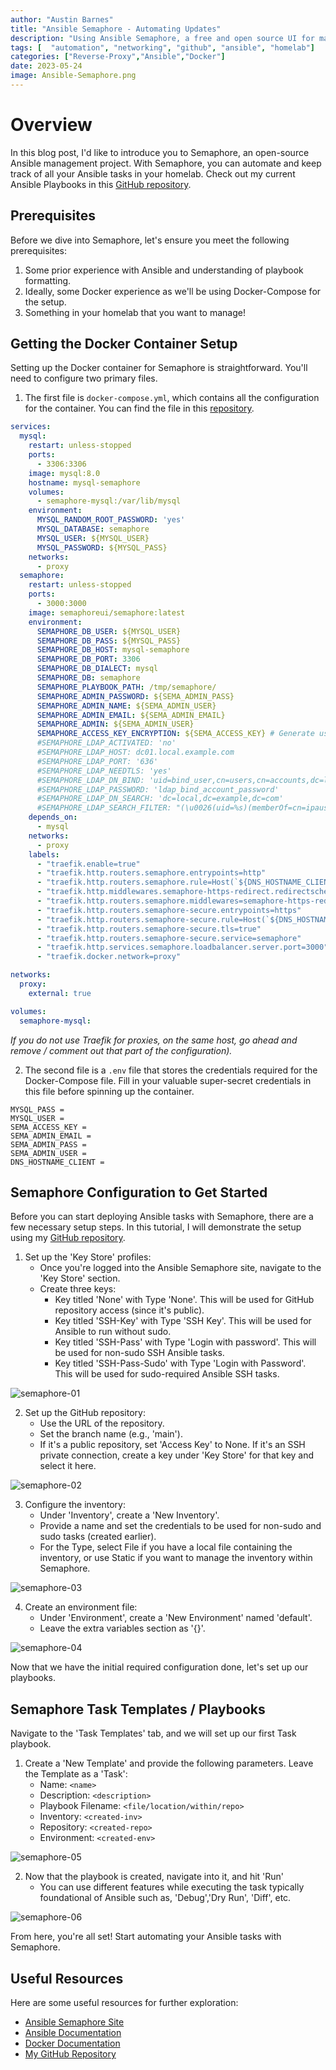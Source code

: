 ```yaml
---
author: "Austin Barnes"
title: "Ansible Semaphore - Automating Updates"
description: "Using Ansible Semaphore, a free and open source UI for managing Ansible within my homelab"
tags: [  "automation", "networking", "github", "ansible", "homelab"]
categories: ["Reverse-Proxy","Ansible","Docker"]
date: 2023-05-24
image: Ansible-Semaphore.png
---
```

# Overview

In this blog post, I'd like to introduce you to Semaphore, an open-source Ansible management project. With Semaphore, you can automate and keep track of all your Ansible tasks in your homelab. Check out my current Ansible Playbooks in this [GitHub repository](https://github.com/Cinderblook/tacklebox/Network-Automation/Ansible/Playbooks).

## Prerequisites 

Before we dive into Semaphore, let's ensure you meet the following prerequisites:

1. Some prior experience with Ansible and understanding of playbook formatting.
2. Ideally, some Docker experience as we'll be using Docker-Compose for the setup.
3. Something in your homelab that you want to manage!

## Getting the Docker Container Setup

Setting up the Docker container for Semaphore is straightforward. You'll need to configure two primary files.

1. The first file is `docker-compose.yml`, which contains all the configuration for the container. You can find the file in this [repository](https://github.com/Cinderblook/tacklebox/tree/main/Docker/ansiblesemaphore).

```yml
services:
  mysql:
    restart: unless-stopped
    ports:
      - 3306:3306
    image: mysql:8.0
    hostname: mysql-semaphore
    volumes:
      - semaphore-mysql:/var/lib/mysql
    environment:
      MYSQL_RANDOM_ROOT_PASSWORD: 'yes'
      MYSQL_DATABASE: semaphore
      MYSQL_USER: ${MYSQL_USER}
      MYSQL_PASSWORD: ${MYSQL_PASS}
    networks:
      - proxy
  semaphore:
    restart: unless-stopped
    ports:
      - 3000:3000
    image: semaphoreui/semaphore:latest
    environment:
      SEMAPHORE_DB_USER: ${MYSQL_USER}
      SEMAPHORE_DB_PASS: ${MYSQL_PASS}
      SEMAPHORE_DB_HOST: mysql-semaphore
      SEMAPHORE_DB_PORT: 3306 
      SEMAPHORE_DB_DIALECT: mysql
      SEMAPHORE_DB: semaphore
      SEMAPHORE_PLAYBOOK_PATH: /tmp/semaphore/
      SEMAPHORE_ADMIN_PASSWORD: ${SEMA_ADMIN_PASS}
      SEMAPHORE_ADMIN_NAME: ${SEMA_ADMIN_USER}
      SEMAPHORE_ADMIN_EMAIL: ${SEMA_ADMIN_EMAIL}
      SEMAPHORE_ADMIN: ${SEMA_ADMIN_USER}
      SEMAPHORE_ACCESS_KEY_ENCRYPTION: ${SEMA_ACCESS_KEY} # Generate using command 'head -c32 /dev/urandom | base64'
      #SEMAPHORE_LDAP_ACTIVATED: 'no' 
      #SEMAPHORE_LDAP_HOST: dc01.local.example.com
      #SEMAPHORE_LDAP_PORT: '636'
      #SEMAPHORE_LDAP_NEEDTLS: 'yes'
      #SEMAPHORE_LDAP_DN_BIND: 'uid=bind_user,cn=users,cn=accounts,dc=local,dc=shiftsystems,dc=net'
      #SEMAPHORE_LDAP_PASSWORD: 'ldap_bind_account_password'
      #SEMAPHORE_LDAP_DN_SEARCH: 'dc=local,dc=example,dc=com'
      #SEMAPHORE_LDAP_SEARCH_FILTER: "(\u0026(uid=%s)(memberOf=cn=ipausers,cn=groups,cn=accounts,dc=local,dc=example,dc=com))"
    depends_on:
      - mysql 
    networks:
      - proxy
    labels:
      - "traefik.enable=true"
      - "traefik.http.routers.semaphore.entrypoints=http"
      - "traefik.http.routers.semaphore.rule=Host(`${DNS_HOSTNAME_CLIENT}`)"
      - "traefik.http.middlewares.semaphore-https-redirect.redirectscheme.scheme=https"
      - "traefik.http.routers.semaphore.middlewares=semaphore-https-redirect"
      - "traefik.http.routers.semaphore-secure.entrypoints=https"
      - "traefik.http.routers.semaphore-secure.rule=Host(`${DNS_HOSTNAME_CLIENT}`)"
      - "traefik.http.routers.semaphore-secure.tls=true"
      - "traefik.http.routers.semaphore-secure.service=semaphore"
      - "traefik.http.services.semaphore.loadbalancer.server.port=3000"
      - "traefik.docker.network=proxy"

networks:
  proxy:
    external: true

volumes:
  semaphore-mysql: 
```

*If you do not use Traefik for proxies, on the same host, go ahead and remove / comment out that part of the configuration).*

2. The second file is a `.env` file that stores the credentials required for the Docker-Compose file. Fill in your valuable super-secret credentials in this file before spinning up the container.

```env
MYSQL_PASS = 
MYSQL_USER = 
SEMA_ACCESS_KEY = 
SEMA_ADMIN_EMAIL = 
SEMA_ADMIN_PASS = 
SEMA_ADMIN_USER = 
DNS_HOSTNAME_CLIENT =
```

## Semaphore Configuration to Get Started

Before you can start deploying Ansible tasks with Semaphore, there are a few necessary setup steps. In this tutorial, I will demonstrate the setup using my [GitHub repository](https://github.com/Cinderblook/tacklebox).

1. Set up the 'Key Store' profiles:
   - Once you're logged into the Ansible Semaphore site, navigate to the 'Key Store' section.
   - Create three keys:
     - Key titled 'None' with Type 'None'. This will be used for GitHub repository access (since it's public).
     - Key titled 'SSH-Key' with Type 'SSH Key'. This will be used for Ansible to run without sudo.
     - Key titled 'SSH-Pass' with Type 'Login with password'. This will be used for non-sudo SSH Ansible tasks.
     - Key titled 'SSH-Pass-Sudo' with Type 'Login with Password'. This will be used for sudo-required Ansible SSH tasks.

![semaphore-01](ansible-semaphore-01.png 'semaphore-01')

2. Set up the GitHub repository:
   - Use the URL of the repository.
   - Set the branch name (e.g., 'main').
   - If it's a public repository, set 'Access Key' to None. If it's an SSH private connection, create a key under 'Key Store' for that key and select it here.

![semaphore-02](ansible-semaphore-02.png 'semaphore-02') 

3. Configure the inventory:
   - Under 'Inventory', create a 'New Inventory'.
   - Provide a name and set the credentials to be used for non-sudo and sudo tasks (created earlier).
   - For the Type, select File if you have a local file containing the inventory, or use Static if you want to manage the inventory within Semaphore.

![semaphore-03](ansible-semaphore-03.png 'semaphore-03') 

4. Create an environment file:
   - Under 'Environment', create a 'New Environment' named 'default'.
   - Leave the extra variables section as '{}'.

![semaphore-04](ansible-semaphore-04.png 'semaphore-04')  

Now that we have the initial required configuration done, let's set up our playbooks.

## Semaphore Task Templates / Playbooks

Navigate to the 'Task Templates' tab, and we will set up our first Task playbook.

1. Create a 'New Template' and provide the following parameters. Leave the Template as a 'Task':
   - Name: `<name>`
   - Description: `<description>`
   - Playbook Filename: `<file/location/within/repo>`
   - Inventory: `<created-inv>`
   - Repository: `<created-repo>`
   - Environment: `<created-env>`

![semaphore-05](ansible-semaphore-05.png 'semaphore-05')  

2. Now that the playbook is created, navigate into it, and hit 'Run'
    - You can use different features while executing the task typically foundational of Ansible such as, 'Debug','Dry Run', 'Diff', etc.

![semaphore-06](ansible-semaphore-06.png 'semaphore-06')  

From here, you're all set! Start automating your Ansible tasks with Semaphore.

## Useful Resources

Here are some useful resources for further exploration:

* [Ansible Semaphore Site](https://www.ansible-semaphore.com/)
* [Ansible Documentation](https://docs.ansible.com/)
* [Docker Documentation](https://docs.docker.com/compose/)
* [My GitHub Repository](https://github.com/Cinderblook/tacklebox/tree/)
